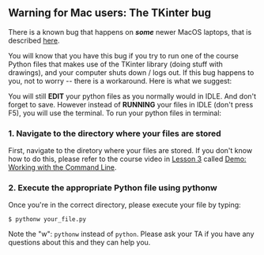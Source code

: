 ## Warning for Mac users: The TKinter bug

There is a known bug that happens on ***some*** newer MacOS laptops, that is described <a href="https://www.python.org/download/mac/tcltk/" target="_blank">here</a>.

You will know that you have this bug if you try to run one of the course Python files that makes use of the TKinter library (doing stuff with drawings), and your computer shuts down / logs out. If this bug happens to you, not to worry -- there is a workaround. Here is what we suggest:

You will still **EDIT** your python files as you normally would in IDLE. And don't forget to save. However instead of **RUNNING** your files in IDLE (don't press F5), you will use the terminal. To run your python files in terminal:

### 1. Navigate to the directory where your files are stored
First, navigate to the diretory where your files are stored. If you don't know how to do this, please refer to the course video in [Lesson 3](/spring2020/lectures/05lecture) called <a href="https://northwestern.hosted.panopto.com/Panopto/Pages/Viewer.aspx?id=0e2fe3ec-2b11-42b4-98eb-ab9d000de6e7" target="_blank">Demo: Working with the Command Line</a>.

### 2. Execute the appropriate Python file using pythonw
Once you're in the correct directory, please execute your file by typing:

```shell
$ pythonw your_file.py
```

Note the "w": `pythonw` instead of `python`. Please ask your TA if you have any questions about this and they can help you.